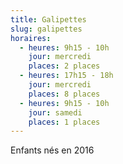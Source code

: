 ```yaml
---
title: Galipettes
slug: galipettes
horaires:
  - heures: 9h15 - 10h
    jour: mercredi
    places: 2 places
  - heures: 17h15 - 18h
    jour: mercredi
    places: 8 places
  - heures: 9h15 - 10h
    jour: samedi
    places: 1 places
---
```

Enfants nés en 2016
